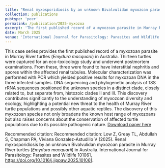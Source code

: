 ```yaml
---
title: "Renal myxosporidiosis by an unknown Bivalvulidan myxozoan parasite in Murray River turtles (<i>Emydura macquarii</i>) in Australia"
collection: publications
pubtype: 'peer'
permalink: /publication/2025-myxozoa
excerpt: 'The first published record of a myxozoan parasite in Murray River turtles (<i>Emydura macquarii</i>) in Australia'
date: March 2025
venue: 'International Journal for Parasitology: Parasites and Wildlife'
---
```

This case series provides the first published record of a myxozoan parasite in Murray River turtles (<i>Emydura macquarii</i>) in Australia. Thirteen turtles were captured for an eco-toxicology study and underwent postmortem examinations. From these, three were found to have interstitial nephritis and spores within the affected renal tubules. Molecular characterization was performed with PCR which yielded positive results for myxozoan DNA in the three infected samples. DNA sequencing and phylogenetic analysis of 18S rRNA sequences positioned the unknown species in a distinct clade, closely related to, but separate from, histozoic clades II and III. This discovery contributes significantly to the understanding of myxozoan diversity and ecology, highlighting a potential new threat to the health of Murray River turtle populations and possibly other aquatic reptiles. The discovery of this myxozoan species not only broadens the known host range of myxozoans but also raises concerns about the conservation of affected turtle populations due to its possible pathogenic nature.
[Download paper here](https://www.sciencedirect.com/science/article/pii/S2213224425000264)

Recommended citation: Recommended citation: Low Z, Greay TL, Abdullah S, Chapman PA, Viviana Gonzalez-Astudillo V (2025). Renal myxosporidiosis by an unknown Bivalvulidan myxozoan parasite in Murray River turtles (<i>Emydura macquarii</i>) in Australia. 
International Journal for Parasitology: Parasites and Wildlife 101061, https://doi.org/10.1016/j.ijppaw.2025.101061.
